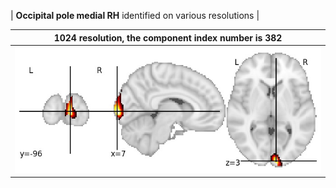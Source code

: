 


| **Occipital pole medial RH** identified on various resolutions |

| 1024 resolution, the component index number is 382|  
|:---:|  
| ![Component 1024](../1024/final/382.jpg "From component 1024: Occipital pole medial RH") |
